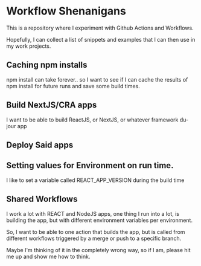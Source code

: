 # Workflow Shenanigans

This is a repository where I experiment with Github Actions and Workflows.

Hopefully, I can collect a list of snippets and examples that I can then use in my work projects.

## Caching npm installs

npm install can take forever.. so I want to see if I can cache the results of npm install for future runs and save some build times.

## Build NextJS/CRA apps

I want to be able to build ReactJS, or NextJS, or whatever framework du-jour app


## Deploy Said apps

## Setting values for Environment on run time.

I like to set a variable called REACT_APP_VERSION during the build time

## Shared Workflows

I work a lot with REACT and NodeJS apps, one thing I run into a lot, is building the app, but with different environment variables per environment.

So, I want to be able to one action that builds the app, but is called from different workflows triggered by a merge or push to a specific branch.

Maybe I'm thinking of it in the completely wrong way, so if I am, please hit me up and show me how to think.
